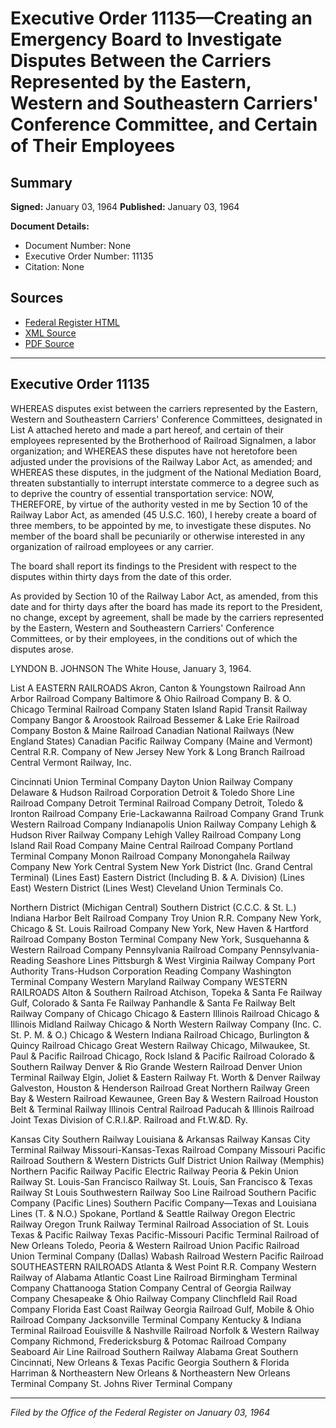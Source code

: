 # Executive Order 11135—Creating an Emergency Board to Investigate Disputes Between the Carriers Represented by the Eastern, Western and Southeastern Carriers' Conference Committee, and Certain of Their Employees

## Summary

**Signed:** January 03, 1964
**Published:** January 03, 1964

**Document Details:**
- Document Number: None
- Executive Order Number: 11135
- Citation: None

## Sources
- [Federal Register HTML](https://www.presidency.ucsb.edu/documents/executive-order-11135-creating-emergency-board-investigate-disputes-between-the-carriers)
- [XML Source](None)
- [PDF Source](None)

---

## Executive Order 11135

WHEREAS disputes exist between the carriers represented by the Eastern, Western and Southeastern Carriers' Conference Committees, designated in List A attached hereto and made a part hereof, and certain of their employees represented by the Brotherhood of Railroad Signalmen, a labor organization; and
WHEREAS these disputes have not heretofore been adjusted under the provisions of the Railway Labor Act, as amended; and
WHEREAS these disputes, in the judgment of the National Mediation Board, threaten substantially to interrupt interstate commerce to a degree such as to deprive the country of essential transportation service:
NOW, THEREFORE, by virtue of the authority vested in me by Section 10 of the Railway Labor Act, as amended (45 U.S.C. 160), I hereby create a board of three members, to be appointed by me, to investigate these disputes. No member of the board shall be pecuniarily or otherwise interested in any organization of railroad employees or any carrier.

The board shall report its findings to the President with respect to the disputes within thirty days from the date of this order.

As provided by Section 10 of the Railway Labor Act, as amended, from this date and for thirty days after the board has made its report to the President, no change, except by agreement, shall be made by the carriers represented by the Eastern, Western and Southeastern Carriers' Conference Committees, or by their employees, in the conditions out of which the disputes arose.

LYNDON B. JOHNSON
The White House,
January 3, 1964.

List A
EASTERN RAILROADS
Akron, Canton & Youngstown Railroad
Ann Arbor Railroad Company
Baltimore & Ohio Railroad Company
B. & O. Chicago Terminal Railroad Company
Staten Island Rapid Transit Railway Company
Bangor & Aroostook Railroad
Bessemer & Lake Erie Railroad Company
Boston & Maine Railroad
Canadian National Railways (New England States)
Canadian Pacific Railway Company (Maine and Vermont)
Central R.R. Company of New Jersey
New York & Long Branch Railroad
Central Vermont Railway, Inc.

Cincinnati Union Terminal Company
Dayton Union Railway Company
Delaware & Hudson Railroad Corporation
Detroit & Toledo Shore Line Railroad Company
Detroit Terminal Railroad Company
Detroit, Toledo & Ironton Railroad Company
Erie-Lackawanna Railroad Company
Grand Trunk Western Railroad Company
Indianapolis Union Railway Company
Lehigh & Hudson River Railway Company
Lehigh Valley Railroad Company
Long Island Rail Road Company
Maine Central Railroad Company
Portland Terminal Company
Monon Railroad Company
Monongahela Railway Company
New York Central System
New York District (Inc. Grand Central Terminal) (Lines East)
Eastern District (Including B. & A. Division) (Lines East)
Western District (Lines West)
Cleveland Union Terminals Co.

Northern District (Michigan Central)
Southern District (C.C.C. & St. L.)
Indiana Harbor Belt Railroad Company
Troy Union R.R. Company
New York, Chicago & St. Louis Railroad Company
New York, New Haven & Hartford Railroad Company
Boston Terminal Company
New York, Susquehanna & Western Railroad Company
Pennsylvania Railroad Company
Pennsylvania-Reading Seashore Lines
Pittsburgh & West Virginia Railway Company
Port Authority Trans-Hudson Corporation
Reading Company
Washington Terminal Company
Western Maryland Railway Company
WESTERN RAILROADS
Alton & Southern Railroad
Atchison, Topeka & Santa Fe Railway
Gulf, Colorado & Santa Fe Railway
Panhandle & Santa Fe Railway
Belt Railway Company of Chicago
Chicago & Eastern Illinois Railroad
Chicago & Illinois Midland Railway
Chicago & North Western Railway Company (Inc. C. St. P. M. & O.)
Chicago & Western Indiana Railroad
Chicago, Burlington & Quincy Railroad
Chicago Great Western Railway
Chicago, Milwaukee, St. Paul & Pacific Railroad
Chicago, Rock Island & Pacific Railroad
Colorado & Southern Railway
Denver & Rio Grande Western Railroad
Denver Union Terminal Railway
Elgin, Joliet & Eastern Railway
Ft. Worth & Denver Railway
Galveston, Houston & Henderson Railroad
Great Northern Railway
Green Bay & Western Railroad
Kewaunee, Green Bay & Western Railroad
Houston Belt & Terminal Railway
Illinois Central Railroad
Paducah & Illinois Railroad
Joint Texas Division of C.R.I.&P. Railroad and Ft.W.&D. Ry.

Kansas City Southern Railway
Louisiana & Arkansas Railway
Kansas City Terminal Railway
Missouri-Kansas-Texas Railroad Company
Missouri Pacific Railroad
Southern & Western Districts
Gulf District
Union Railway (Memphis)
Northern Pacific Railway
Pacific Electric Railway
Peoria & Pekin Union Railway
St. Louis-San Francisco Railway
St. Louis, San Francisco & Texas Railway
St Louis Southwestern Railway
Soo Line Railroad
Southern Pacific Company (Pacific Lines)
Southern Pacific Company—Texas and Louisiana Lines (T. & N.O.)
Spokane, Portland & Seattle Railway
Oregon Electric Railway
Oregon Trunk Railway
Terminal Railroad Association of St. Louis
Texas & Pacific Railway
Texas Pacific-Missouri Pacific Terminal Railroad of New Orleans
Toledo, Peoria & Western Railroad
Union Pacific Railroad
Union Terminal Company (Dallas)
Wabash Railroad
Western Pacific Railroad
SOUTHEASTERN RAILROADS
Atlanta & West Point R.R. Company
Western Railway of Alabama
Atlantic Coast Line Railroad
Birmingham Terminal Company
Chattanooga Station Company
Central of Georgia Railway Company
Chesapeake & Ohio Railway Company
Clinchfleld Rail Road Company
Florida East Coast Railway
Georgia Railroad
Gulf, Mobile & Ohio Railroad Company
Jacksonville Terminal Company
Kentucky & Indiana Terminal Railroad
Eouisville & Nashville Railroad
Norfolk & Western Railway Company
Richmond, Fredericksburg & Potomac Railroad Company
Seaboard Air Line Railroad
Southern Railway
Alabama Great Southern
Cincinnati, New Orleans & Texas Pacific
Georgia Southern & Florida
Harriman & Northeastern
New Orleans & Northeastern
New Orleans Terminal Company
St. Johns River Terminal Company

---

*Filed by the Office of the Federal Register on January 03, 1964*

